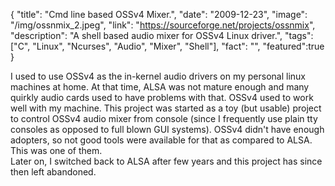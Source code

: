 {
  "title": "Cmd line based OSSv4 Mixer.",
  "date": "2009-12-23",
  "image": "/img/ossnmix_2.jpeg",
  "link": "https://sourceforge.net/projects/ossnmix",
  "description": "A shell based audio mixer for OSSv4 Linux driver.",
  "tags": ["C", "Linux", "Ncurses", "Audio", "Mixer", "Shell"],
  "fact": "",
  "featured":true
}

I used to use OSSv4 as the in-kernel audio drivers on my personal linux machines at home. At that time, ALSA was not mature enough and many quirkly audio cards used to have problems with that. OSSv4 used to work well with my machine. This project was started as a toy (but usable) project to control OSSv4 audio mixer from console (since I frequently use plain tty consoles as opposed to full blown GUI systems). OSSv4 didn't have enough adopters, so not good tools were available for that as compared to ALSA. This was one of them. <br/>Later on, I switched back to ALSA after few years and this project has since then left abandoned.
